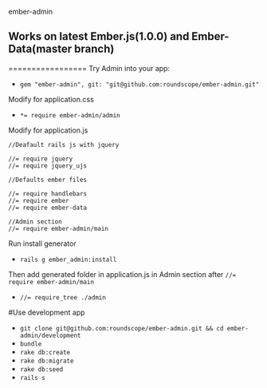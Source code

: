 ember-admin
## Works on latest Ember.js(1.0.0) and Ember-Data(master branch)

=================
Try Admin into your app:
* `gem "ember-admin", git: "git@github.com:roundscope/ember-admin.git"`

Modify for application.css

* `*= require ember-admin/admin`

Modify for application.js
```
//Deafault rails js with jquery

//= require jquery
//= require jquery_ujs

//Defaults ember files

//= require handlebars
//= require ember
//= require ember-data

//Admin section
//= require ember-admin/main
```

Run install generator
* `rails g ember_admin:install`

Then add generated folder in application.js in Admin section after `//= require ember-admin/main`
* `//= require_tree ./admin`

#Use development app
* `git clone git@github.com:roundscope/ember-admin.git && cd ember-admin/development`
* `bundle`
* `rake db:create`
* `rake db:migrate`
* `rake db:seed`
* `rails s`
